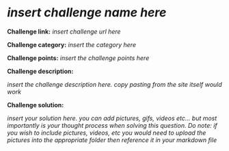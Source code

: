 # _insert challenge name here_

**Challenge link:** _insert challenge url here_

**Challenge category:** _insert the category here_

**Challenge points:** _insert the challenge points here_

**Challenge description:** 

_insert the challenge description here. copy pasting from the site itself would work_

**Challenge solution:**

_insert your solution here. you can add pictures, gifs, videos etc... but most importantly is your thought process when solving this question. Do note: if you wish to include pictures, videos, etc you would need to upload the pictures into the appropriate folder then reference it in your markdown file_
